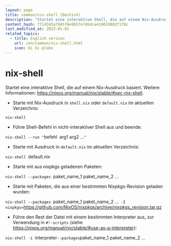 ```yaml
---
layout: page
title: common/nix-shell (Deutsch)
description: "Startet eine interaktive Shell, die auf einem Nix-Ausdruck basiert."
content_hash: 7714345a784576e9b57e7d6dce410019802f178c
last_modified_at: 2023-01-01
related_topics:
  - title: English version
    url: /en/common/nix-shell.html
    icon: bi bi-globe
---
```

# nix-shell

Startet eine interaktive Shell, die auf einem Nix-Ausdruck basiert.
Weitere Informationen: <https://nixos.org/manual/nix/stable/#sec-nix-shell>.

- Starte mit Nix-Ausdruck in `shell.nix` oder `default.nix` im aktuellen Verzeichnis:

`nix-shell`

- Führe Shell-Befehl in nicht-interaktiver Shell aus und beende:

`nix-shell --run "`<span class="tldr-var badge badge-pill bg-dark-lm bg-white-dm text-white-lm text-dark-dm font-weight-bold">befehl</span>` `<span class="tldr-var badge badge-pill bg-dark-lm bg-white-dm text-white-lm text-dark-dm font-weight-bold">arg1 arg2 ...</span>`"`

- Starte mit Ausdruck in `default.nix` im aktuellen Verzeichnis:

`nix-shell `<span class="tldr-var badge badge-pill bg-dark-lm bg-white-dm text-white-lm text-dark-dm font-weight-bold">default.nix</span>

- Starte mit aus nixpkgs geladenen Paketen:

`nix-shell --packages `<span class="tldr-var badge badge-pill bg-dark-lm bg-white-dm text-white-lm text-dark-dm font-weight-bold">paket_name_1 paket_name_2 ...</span>

- Starte mit Paketen, die aus einer bestimmten Nixpkgs-Revision geladen wurden:

`nix-shell --packages `<span class="tldr-var badge badge-pill bg-dark-lm bg-white-dm text-white-lm text-dark-dm font-weight-bold">paket_name_1 paket_name_2 ...</span>` -I nixpkgs=`<span class="tldr-var badge badge-pill bg-dark-lm bg-white-dm text-white-lm text-dark-dm font-weight-bold">https://github.com/NixOS/nixpkgs/archive/nixpkgs_revision.tar.gz</span>

- Führe den Rest der Datei mit einem bestimmten Interpreter aus, zur Verwendung in `#!-scripts` (siehe <https://nixos.org/manual/nix/stable/#use-as-a-interpreter>):

`nix-shell -i `<span class="tldr-var badge badge-pill bg-dark-lm bg-white-dm text-white-lm text-dark-dm font-weight-bold">interpreter</span>` --packages `<span class="tldr-var badge badge-pill bg-dark-lm bg-white-dm text-white-lm text-dark-dm font-weight-bold">paket_name_1 paket_name_2 ...</span>
